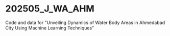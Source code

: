 # 202505_J_WA_AHM
Code and data for "Unveiling Dynamics of Water Body Areas in Ahmedabad City Using Machine Learning Techniques"
